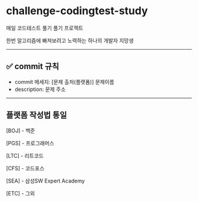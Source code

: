 # challenge-codingtest-study
매일 코드테스트 풀기 풀기 프로젝트


한번 알고리즘에 빠져보려고 노력하는 하나의 개발자 지망생

------------
## ✅ commit 규칙
- commit 메세지: [문제 출처(플랫폼)] 문제이름
- description: 문제 주소

------------

## 플랫폼 작성법 통일
[BOJ] - 백준

[PGS] - 프로그래머스

[LTC] - 리트코드

[CFS] - 코드포스

[SEA] - 삼성SW Expert Academy

[ETC] - 그외

